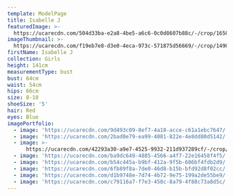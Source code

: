 ```yaml
---
template: ModelPage
title: Isabelle J
featuredImage: >-
  https://ucarecdn.com/504d33ba-e2a8-4be5-a6c6-0c0d8607b88c/-/crop/1650x853/0,45/-/preview/
imageThumbnail: >-
  https://ucarecdn.com/f19eb7e8-d3e0-4eca-973c-571875d56669/-/crop/1490x2248/95,6/-/preview/
firstName: Isabelle J
collection: Girls
height: 141cm
measurementType: bust
bust: 64cm
waist: 54cm
hips: 66cm
size: 8-10
shoeSize: '5'
hair: Red
eyes: Blue
imagePortfolio:
  - image: 'https://ucarecdn.com/9d493c09-8ef7-4a18-acce-c61a1ebc7647/'
  - image: 'https://ucarecdn.com/2bad0e79-ea99-4081-822e-4e8dd80d5142/'
  - image: >-
      https://ucarecdn.com/42293a30-a9e7-4525-9932-211d937289cf/-/crop/580x944/117,116/-/preview/
  - image: 'https://ucarecdn.com/ba9dc649-4885-4566-a4f7-22e16458f4f5/'
  - image: 'https://ucarecdn.com/b54c445a-b9bf-412a-9f5b-606bf4fdb2d9/'
  - image: 'https://ucarecdn.com/6fb89f8a-7de0-46d8-b15b-bfd92d8f02cc/'
  - image: 'https://ucarecdn.com/d1b9748e-7d74-4b72-9e75-199a2de55be9/'
  - image: 'https://ucarecdn.com/c79116a7-f7e3-458c-8a79-4f88c73a8d5c/'
---
```


